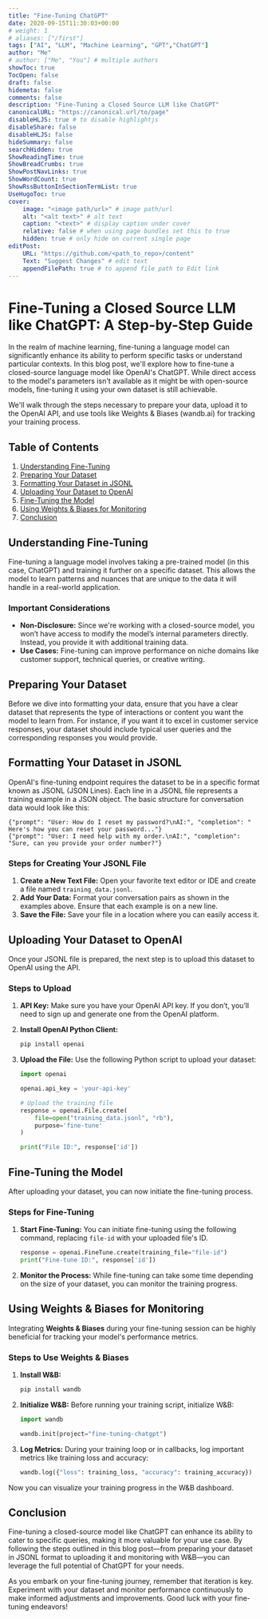 ```yaml
---
title: "Fine-Tuning ChatGPT"
date: 2020-09-15T11:30:03+00:00
# weight: 1
# aliases: ["/first"]
tags: ["AI", "LLM", "Machine Learning", "GPT","ChatGPT"]
author: "Me"
# author: ["Me", "You"] # multiple authors
showToc: true
TocOpen: false
draft: false
hidemeta: false
comments: false
description: "Fine-Tuning a Closed Source LLM like ChatGPT"
canonicalURL: "https://canonical.url/to/page"
disableHLJS: true # to disable highlightjs
disableShare: false
disableHLJS: false
hideSummary: false
searchHidden: true
ShowReadingTime: true
ShowBreadCrumbs: true
ShowPostNavLinks: true
ShowWordCount: true
ShowRssButtonInSectionTermList: true
UseHugoToc: true
cover:
    image: "<image path/url>" # image path/url
    alt: "<alt text>" # alt text
    caption: "<text>" # display caption under cover
    relative: false # when using page bundles set this to true
    hidden: true # only hide on current single page
editPost:
    URL: "https://github.com/<path_to_repo>/content"
    Text: "Suggest Changes" # edit text
    appendFilePath: true # to append file path to Edit link
---
```

# Fine-Tuning a Closed Source LLM like ChatGPT: A Step-by-Step Guide

In the realm of machine learning, fine-tuning a language model can significantly enhance its ability to perform specific tasks or understand particular contexts. In this blog post, we'll explore how to fine-tune a closed-source language model like OpenAI's ChatGPT. While direct access to the model's parameters isn't available as it might be with open-source models, fine-tuning it using your own dataset is still achievable. 

We'll walk through the steps necessary to prepare your data, upload it to the OpenAI API, and use tools like Weights & Biases (wandb.ai) for tracking your training process.

## Table of Contents

1. [Understanding Fine-Tuning](#understanding-fine-tuning)
2. [Preparing Your Dataset](#preparing-your-dataset)
3. [Formatting Your Dataset in JSONL](#formatting-your-dataset-in-jsonl)
4. [Uploading Your Dataset to OpenAI](#uploading-your-dataset-to-openai)
5. [Fine-Tuning the Model](#fine-tuning-the-model)
6. [Using Weights & Biases for Monitoring](#using-weights--biases-for-monitoring)
7. [Conclusion](#conclusion)

## Understanding Fine-Tuning

Fine-tuning a language model involves taking a pre-trained model (in this case, ChatGPT) and training it further on a specific dataset. This allows the model to learn patterns and nuances that are unique to the data it will handle in a real-world application.

### Important Considerations
- **Non-Disclosure:** Since we're working with a closed-source model, you won’t have access to modify the model’s internal parameters directly. Instead, you provide it with additional training data.
- **Use Cases:** Fine-tuning can improve performance on niche domains like customer support, technical queries, or creative writing.

## Preparing Your Dataset

Before we dive into formatting your data, ensure that you have a clear dataset that represents the type of interactions or content you want the model to learn from. For instance, if you want it to excel in customer service responses, your dataset should include typical user queries and the corresponding responses you would provide.

## Formatting Your Dataset in JSONL

OpenAI's fine-tuning endpoint requires the dataset to be in a specific format known as JSONL (JSON Lines). Each line in a JSONL file represents a training example in a JSON object. The basic structure for conversation data would look like this:

```jsonl
{"prompt": "User: How do I reset my password?\nAI:", "completion": " Here's how you can reset your password..."}
{"prompt": "User: I need help with my order.\nAI:", "completion": "Sure, can you provide your order number?"}
```

### Steps for Creating Your JSONL File

1. **Create a New Text File:** Open your favorite text editor or IDE and create a file named `training_data.jsonl`.
2. **Add Your Data:** Format your conversation pairs as shown in the examples above. Ensure that each example is on a new line.
3. **Save the File:** Save your file in a location where you can easily access it.

## Uploading Your Dataset to OpenAI

Once your JSONL file is prepared, the next step is to upload this dataset to OpenAI using the API.

### Steps to Upload

1. **API Key:** Make sure you have your OpenAI API key. If you don’t, you’ll need to sign up and generate one from the OpenAI platform.
2. **Install OpenAI Python Client:**
   ```bash
   pip install openai
   ```

3. **Upload the File:**
   Use the following Python script to upload your dataset:

   ```python
   import openai

   openai.api_key = 'your-api-key'

   # Upload the training file
   response = openai.File.create(
       file=open("training_data.jsonl", "rb"),
       purpose='fine-tune'
   )

   print("File ID:", response['id'])
   ```

## Fine-Tuning the Model

After uploading your dataset, you can now initiate the fine-tuning process.

### Steps for Fine-Tuning

1. **Start Fine-Tuning:**
   You can initiate fine-tuning using the following command, replacing `file-id` with your uploaded file's ID.

   ```python
   response = openai.FineTune.create(training_file="file-id")
   print("Fine-tune ID:", response['id'])
   ```

2. **Monitor the Process:**
   While fine-tuning can take some time depending on the size of your dataset, you can monitor the training progress.

## Using Weights & Biases for Monitoring

Integrating **Weights & Biases** during your fine-tuning session can be highly beneficial for tracking your model's performance metrics.

### Steps to Use Weights & Biases

1. **Install W&B:**
   ```bash
   pip install wandb
   ```

2. **Initialize W&B:**
   Before running your training script, initialize W&B:

   ```python
   import wandb

   wandb.init(project="fine-tuning-chatgpt")
   ```

3. **Log Metrics:**
   During your training loop or in callbacks, log important metrics like training loss and accuracy:

   ```python
   wandb.log({"loss": training_loss, "accuracy": training_accuracy})
   ```

Now you can visualize your training progress in the W&B dashboard.

## Conclusion

Fine-tuning a closed-source model like ChatGPT can enhance its ability to cater to specific queries, making it more valuable for your use case. By following the steps outlined in this blog post—from preparing your dataset in JSONL format to uploading it and monitoring with W&B—you can leverage the full potential of ChatGPT for your needs.

As you embark on your fine-tuning journey, remember that iteration is key. Experiment with your dataset and monitor performance continuously to make informed adjustments and improvements. Good luck with your fine-tuning endeavors!